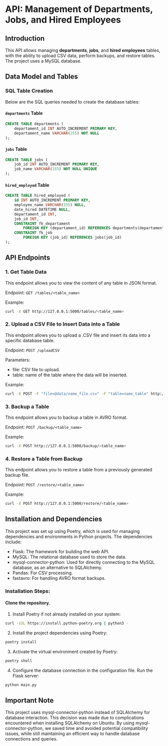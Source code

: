 # API: Management of Departments, Jobs, and Hired Employees

## Introduction
This API allows managing **departments**, **jobs**, and **hired employees** tables, with the ability to upload CSV data, perform backups, and restore tables. The project uses a MySQL database.

## Data Model and Tables
### SQL Table Creation
Below are the SQL queries needed to create the database tables:

#### `departments` Table
```sql
CREATE TABLE departments (
    departament_id INT AUTO_INCREMENT PRIMARY KEY,
    departament_name VARCHAR(255) NOT NULL
);
```

#### `jobs` Table
```sql
CREATE TABLE jobs (
    job_id INT AUTO_INCREMENT PRIMARY KEY,
    job_name VARCHAR(255) NOT NULL UNIQUE
);
```

#### `hired_employed` Table
```sql
CREATE TABLE hired_employed (
    id INT AUTO_INCREMENT PRIMARY KEY,
    employee_name VARCHAR(255) NULL,
    date_hired DATETIME NULL,
    departament_id INT,
    job_id INT,
    CONSTRAINT fk_departament
        FOREIGN KEY (departament_id) REFERENCES departments(departament_id),
    CONSTRAINT fk_job
        FOREIGN KEY (job_id) REFERENCES jobs(job_id)
);
```

## API Endpoints
### 1. Get Table Data
This endpoint allows you to view the content of any table in JSON format.

Endpoint: `GET /tables/<table_name>`

Example:
```bash
curl -X GET http://127.0.0.1:5000/tables/<table_name>
```


### 2. Upload a CSV File to Insert Data into a Table
This endpoint allows you to upload a .CSV file and insert its data into a specific database table.

Endpoint: `POST /uploadCSV`

Parameters:

- file: CSV file to upload.
- table: name of the table where the data will be inserted.

Example:

```bash
curl -X POST -F "file=@data/name_file.csv" -F "table=name_table" http://127.0.0.1:5000/uploadCSV
```


### 3. Backup a Table
This endpoint allows you to backup a table in AVRO format.

Endpoint: `POST /backup/<table_name>`

Example:

```bash
curl -X POST http://127.0.0.1:5000/backup/<table_name>
```

### 4. Restore a Table from Backup
This endpoint allows you to restore a table from a previously generated backup file.

Endpoint: `POST /restore/<table_name>`

Example:

```bash
curl -X POST http://127.0.0.1:5000/restore/<table_name>
```

## Installation and Dependencies
This project was set up using Poetry, which is used for managing dependencies and environments in Python projects. The dependencies include:

- Flask: The framework for building the web API.
- MySQL: The relational database used to store the data.
- mysql-connector-python: Used for directly connecting to the MySQL database, as an alternative to SQLAlchemy.
- Pandas: For CSV processing.
- fastavro: For handling AVRO format backups.

### Installation Steps:
#### Clone the repository.
1. Install Poetry if not already installed on your system:
```bash
curl -sSL https://install.python-poetry.org | python3 -
```

2. Install the project dependencies using Poetry:

```bash
poetry install
```

3. Activate the virtual environment created by Poetry:
```bash
poetry shell
```

4. Configure the database connection in the configuration file.
Run the Flask server:
```bash
python main.py
```

## Important Note
This project uses mysql-connector-python instead of SQLAlchemy for database interaction. This decision was made due to complications encountered when installing SQLAlchemy on Ubuntu. By using mysql-connector-python, we saved time and avoided potential compatibility issues, while still maintaining an efficient way to handle database connections and queries.

